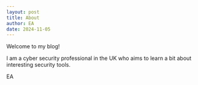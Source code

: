 ```yaml
---
layout: post
title: About
author: EA
date: 2024-11-05
---
```


Welcome to my blog!

I am a cyber security professional in the UK who aims to learn a bit about interesting security tools.

EA